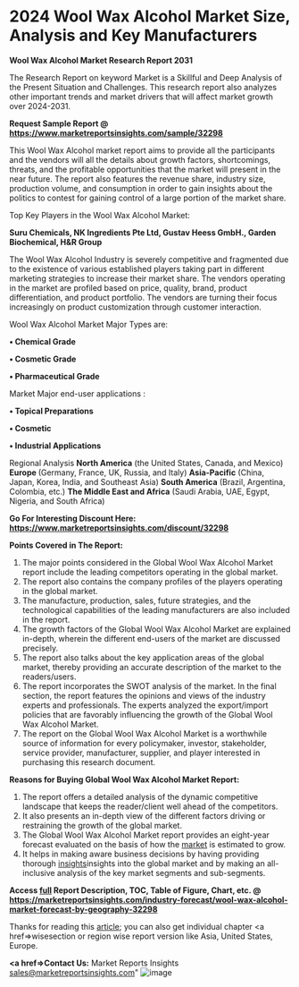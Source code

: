 # 2024 Wool Wax Alcohol Market Size, Analysis and Key Manufacturers

<strong>Wool Wax Alcohol Market Research Report 2031</strong>

The Research Report on keyword Market is a Skillful and Deep Analysis of the Present Situation and Challenges. This research report also analyzes other important trends and market drivers that will affect market growth over 2024-2031.

<strong>Request Sample Report @ <a href=https://www.marketreportsinsights.com/sample/32298>https://www.marketreportsinsights.com/sample/32298</a></strong>

This Wool Wax Alcohol market report aims to provide all the participants and the vendors will all the details about growth factors, shortcomings, threats, and the profitable opportunities that the market will present in the near future. The report also features the revenue share, industry size, production volume, and consumption in order to gain insights about the politics to contest for gaining control of a large portion of the market share.

Top Key Players in the Wool Wax Alcohol Market:

<strong>Suru Chemicals, NK Ingredients Pte Ltd, Gustav Heess GmbH., Garden Biochemical, H&R Group</strong>

The Wool Wax Alcohol Industry is severely competitive and fragmented due to the existence of various established players taking part in different marketing strategies to increase their market share. The vendors operating in the market are profiled based on price, quality, brand, product differentiation, and product portfolio. The vendors are turning their focus increasingly on product customization through customer interaction.

Wool Wax Alcohol Market Major Types are:

<strong>• Chemical Grade

• Cosmetic Grade

• Pharmaceutical Grade</strong>

Market Major end-user applications :

<strong>• Topical Preparations

• Cosmetic

• Industrial Applications</strong>

Regional Analysis
</u><strong><b>North America</b></strong> (the United States, Canada, and Mexico)
<strong><b>Europe </b></strong>(Germany, France, UK, Russia, and Italy)
<strong><b>Asia-Pacific</b></strong> (China, Japan, Korea, India, and Southeast Asia)
<strong><b>South America</b></strong> (Brazil, Argentina, Colombia, etc.)
<strong><b>The Middle East and Africa</b></strong> (Saudi Arabia, UAE, Egypt, Nigeria, and South Africa)

<strong>Go For Interesting Discount Here: <a href=https://www.marketreportsinsights.com/discount/32298>https://www.marketreportsinsights.com/discount/32298</a></strong>

<strong>Points Covered in The Report:</strong>
<ol>
  <li>The major points considered in the Global Wool Wax Alcohol Market report include the leading competitors operating in the global market.</li>
  <li>The report also contains the company profiles of the players operating in the global market.</li>
  <li>The manufacture, production, sales, future strategies, and the technological capabilities of the leading manufacturers are also included in the report.</li>
  <li>The growth factors of the Global Wool Wax Alcohol Market are explained in-depth, wherein the different end-users of the market are discussed precisely.</li>
  <li>The report also talks about the key application areas of the global market, thereby providing an accurate description of the market to the readers/users.</li>
  <li>The report incorporates the SWOT analysis of the market. In the final section, the report features the opinions and views of the industry experts and professionals. The experts analyzed the export/import policies that are favorably influencing the growth of the Global Wool Wax Alcohol Market.</li>
  <li>The report on the Global Wool Wax Alcohol Market is a worthwhile source of information for every policymaker, investor, stakeholder, service provider, manufacturer, supplier, and player interested in purchasing this research document.</li>
</ol>
<strong>Reasons for Buying Global Wool Wax Alcohol Market Report:</strong>
<ol>
  <li>The report offers a detailed analysis of the dynamic competitive landscape that keeps the reader/client well ahead of the competitors.</li>
  <li>It also presents an in-depth view of the different factors driving or restraining the growth of the global market.</li>
  <li>The Global Wool Wax Alcohol Market report provides an eight-year forecast evaluated on the basis of how the <a href=>market</a> is estimated to grow.</li>
  <li>It helps in making aware business decisions by having providing thorough <a href=>insights</a>insights into the global market and by making an all-inclusive analysis of the key market segments and sub-segments.</li>
</ol>
<strong>Access <a href=>full</a> Report Description, TOC, Table of Figure, Chart, etc. @ <a href=https://marketreportsinsights.com/industry-forecast/wool-wax-alcohol-market-forecast-by-geography-32298>https://marketreportsinsights.com/industry-forecast/wool-wax-alcohol-market-forecast-by-geography-32298</a></strong>

Thanks for reading this <a href=SACHIN>article</a>; you can also get individual chapter <a href=>wise</a>section or region wise report version like Asia, United States, Europe.

<strong><a href=>Contact Us:</a></strong>
Market Reports Insights
sales@marketreportsinsights.com"
![image](https://github.com/Soheiyo/Market-Reports-Insights/assets/158296807/6749fb2e-a408-4ec2-90e6-f7aa5aaf9ceb)
